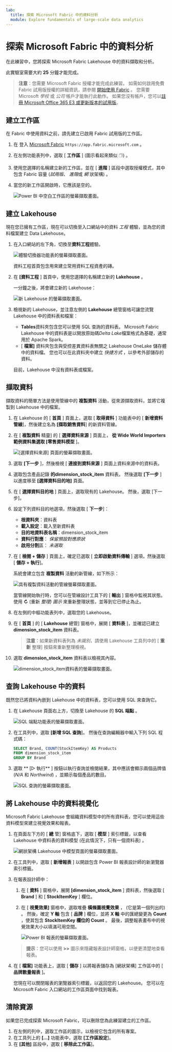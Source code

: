 ```yaml
---
lab:
  title: 探索 Microsoft Fabric 中的資料分析
  module: Explore fundamentals of large-scale data analytics
---
```


# 探索 Microsoft Fabric 中的資料分析

在此練習中，您將探索 Microsoft Fabric Lakehouse 中的資料擷取和分析。

此實驗室需要大約 **25** 分鐘才能完成。

> **注意**：您需要 Microsoft Fabric 授權才能完成此練習。 如需如何啟用免費 Fabric 試用版授權的詳細資訊，請參閱 [開始使用 Fabric](https://learn.microsoft.com/fabric/get-started/fabric-trial) 。 您需要 Microsoft *學校* 或 *公司* 帳戶才能執行此動作。 如果您沒有帳戶，您可以[註冊 Microsoft Office 365 E3 或更新版本的試用版](https://www.microsoft.com/microsoft-365/business/compare-more-office-365-for-business-plans)。

## 建立工作區

在 Fabric 中使用資料之前，請先建立已啟用 Fabric 試用版的工作區。

1. 在 登入 [Microsoft Fabric](https://app.fabric.microsoft.com) `https://app.fabric.microsoft.com` 。
2. 在左側功能表列中，選取 [ **工作區** ] (圖示看起來類似 &#128455;) 。
3. 使用您選擇的名稱建立新的工作區，並在 [ **進階** ] 區段中選取授權模式，其中包含 Fabric 容量 (*試用版*、 *進階*或 *網* 狀架構) 。
4. 當您的新工作區開啟時，它應該是空的。

    ![Power BI 中空白工作區的螢幕擷取畫面。](./images/new-workspace.png)

## 建立 Lakehouse

現在您已擁有工作區，現在可以切換至入口網站中的資料 *工程* 體驗，並為您的資料檔案建立 Data Lakehouse。

1. 在入口網站的左下角，切換至**資料工程**體驗。

    ![體驗切換器功能表的螢幕擷取畫面。](./images/fabric-switcher.png)

    資料工程首頁包含用來建立常用資料工程資產的磚。

2. 在 **[資料工程** ] 首頁中，使用您選擇的名稱建立新的 **Lakehouse** 。

    一分鐘之後，將會建立新的 Lakehouse：

    ![新 Lakehouse 的螢幕擷取畫面。](./images/new-lakehouse.png)

3. 檢視新的 Lakehouse，並注意左側的 **Lakehouse** 總管窗格可讓您流覽 Lakehouse 中的資料表和檔案：
    - **Tables**資料夾包含您可以使用 SQL 查詢的資料表。 Microsoft Fabric Lakehouse 中的資料表是以開放原始碼*Delta Lake*檔案格式為基礎，通常用於 Apache Spark。
    - [ **檔案]** 資料夾包含與受控差異資料表無關之 Lakehouse OneLake 儲存體中的資料檔。 您也可以在此資料夾中建立 *快捷方式* ，以參考外部儲存的資料。

    目前，Lakehouse 中沒有資料表或檔案。

## 擷取資料

擷取資料的簡單方法是使用管線中的 **複製資料** 活動，從來源擷取資料，並將它複製到 Lakehouse 中的檔案。

1. 在 Lakehouse 的 [ **首頁** ] 頁面上，選取 [ **取得資料** ] 功能表中的 [ **新增資料管線**]，然後建立名為 **[擷取銷售資料**] 的新資料管線。
1. 在 [ **複製資料** 精靈] 的 [ **選擇資料來源** ] 頁面上， **從 Wide World Importers 範例資料集選取 [零售資料模型** ]。

    ![[選擇資料來源] 頁面的螢幕擷取畫面。](./images/choose-data-source.png)

1. 選取 **[下一步** ]，然後檢視 [ **連接到資料來源** ] 頁面上資料來源中的資料表。
1. 選取包含產品記錄 **的dimension_stock_item** 資料表。 然後選取 **[下一步** ] 以進度移至 **[選擇資料目的地]** 頁面。
1. 在 [ **選擇資料目的地** ] 頁面上，選取現有的 Lakehouse。 然後，選取 [下一步]。
1. 設定下列資料目的地選項，然後選取 [ **下一步**]：
    - **根資料夾**：資料表
    - **載入設定**：載入至新資料表
    - **目的地資料表名稱**：dimension_stock_item
    - **資料行對應**： *保留預設對應原狀*
    - **啟用分割**區： *未選取*
1. 在 [ **檢閱 + 儲存** ] 頁面上，確定已選取 [ **立即啟動資料傳輸** ] 選項，然後選取 [ **儲存 + 執行**]。

    系統會建立包含 **複製資料** 活動的新管線，如下所示：

    ![具有複製資料活動的管線螢幕擷取畫面。](./images/copy-data-pipeline.png)

    當管線開始執行時，您可以在管線設計工具下的 [ **輸出** ] 窗格中監視其狀態。 使用 **&#8635;** (重新 *整理) 圖示* 來重新整理狀態，並等到它已停止為止。

1. 在左側的中樞功能表列中，選取您的 Lakehouse。
1. 在 [ **首頁** ] 的 [ **Lakehouse** 總管] 窗格中，展開 [ **資料表** ]，並確認已建立 **dimension_stock_item** 資料表。

    > **注意**：如果新資料表列為 *未識別*，請使用 Lakehouse 工具列中的 [ **重新** 整理] 按鈕來重新整理檢視。

1. 選取 **dimension_stock_item** 資料表以檢視其內容。

    ![dimension_stock_item資料表的螢幕擷取畫面。](./images/dimProduct.png)

## 查詢 Lakehouse 中的資料

既然您已將資料內嵌到 Lakehouse 中的資料表，您可以使用 SQL 來查詢它。

1. 在 Lakehouse 頁面右上方，切換至 Lakehouse 的 **SQL 端點** 。

    ![SQL 端點功能表的螢幕擷取畫面。](./images/endpoint-switcher.png)

1. 在工具列中，選取 **[新增 SQL 查詢**]。 然後在查詢編輯器中輸入下列 SQL 程式碼：

    ```sql
    SELECT Brand, COUNT(StockItemKey) AS Products
    FROM dimension_stock_item
    GROUP BY Brand
    ```

1. 選取 ** [&#9655; 執行** ] 按鈕以執行查詢並檢閱結果，其中應該會顯示兩個品牌值 (*N/A* 和 *Northwind*) ，並顯示每個產品的數目。

    ![SQL 查詢的螢幕擷取畫面。](./images/sql-query.png)

## 將 Lakehouse 中的資料視覺化

Microsoft Fabric Lakehouse 會組織資料模型中的所有資料表，您可以使用這些資料模型來建立視覺效果和報表。

1. 在頁面左下方的 [ **總** 管] 窗格底下，選取 [ **模型** ] 索引標籤，以查看 Lakehouse 中資料表的資料模型 (在此情況下，只有一個資料表) 。

    ![網狀架構 Lakehouse 中模型頁面的螢幕擷取畫面。](./images/fabric-model.png)

1. 在工具列中，選取 [ **新增報表** ] 以開啟包含 Power BI 報表設計師的新瀏覽器索引標籤。
1. 在報表設計師中：
    1. 在 [ **資料** ] 窗格中，展開 **[dimension_stock_item** ] 資料表，然後選取 [ **Brand** ] 和 [ **StockItemKey** ] 欄位。
    1. 在 [ **視覺效果]** 窗格中，選取堆疊 **橫條圖視覺效果** ， (它是第一個列出的) 。 然後，確定 **Y 軸** 包含 [ **品牌** ] 欄位，並將 **X 軸** 中的匯總變更為 **Count** ，使其包含 **StockItemKey 欄位的 Count** 。 最後，調整報表畫布中的視覺效果大小以填滿可用空間。

        ![Power BI 報表的螢幕擷取畫面。](./images/fabric-report.png)

    > **提示**：您可以使用 **>>** 圖示來隱藏報表設計師窗格，以便更清楚地查看報表。

1. 在 [ **檔案]** 功能表上，選取 [ **儲存** ] 以將報表儲存為 [網狀架構] 工作區中的 [ **品牌數量報表** ]。

    您現在可以關閉報表的瀏覽器索引標籤，以返回您的 Lakehouse。 您可以在 Microsoft Fabric 入口網站的工作區頁面中找到報表。

## 清除資源

如果您已完成探索 Microsoft Fabric，可以刪除您為此練習建立的工作區。

1. 在左側的列中，選取工作區的圖示，以檢視它包含的所有專案。
2. 在工具列上的 **[...]** 功能表中，選取 **[工作區設定**]。
3. 在 **[其他]** 區段中，選取 [ **移除此工作區**]。
